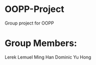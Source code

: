 # OOPP-Project
Group project for OOPP
<h1> Group Members: </h1>
Lerek
Lemuel
Ming Han
Dominic
Yu Hong

